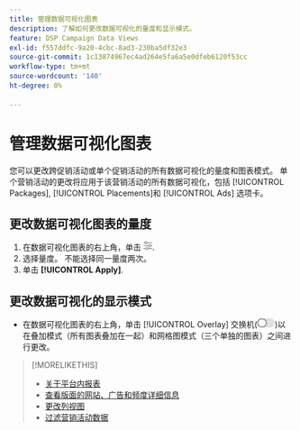 ```yaml
---
title: 管理数据可视化图表
description: 了解如何更改数据可视化的量度和显示模式。
feature: DSP Campaign Data Views
exl-id: f557ddfc-9a20-4cbc-8ad3-230ba5df32e3
source-git-commit: 1c13874967ec4ad264e5fa6a5e0dfeb6120f53cc
workflow-type: tm+mt
source-wordcount: '140'
ht-degree: 0%

---
```


# 管理数据可视化图表

您可以更改跨促销活动或单个促销活动的所有数据可视化的量度和图表模式。 单个营销活动的更改将应用于该营销活动的所有数据可视化，包括 [!UICONTROL Packages], [!UICONTROL Placements]和 [!UICONTROL Ads] 选项卡。

## 更改数据可视化图表的量度

1. 在数据可视化图表的右上角，单击 ![设置](/help/dsp/assets/settings-chart.png).
1. 选择量度。
不能选择同一量度两次。
1. 单击 **[!UICONTROL Apply]**.

## 更改数据可视化的显示模式

* 在数据可视化图表的右上角，单击 [!UICONTROL Overlay] 交换机(![叠加开关](/help/dsp/assets/overlay.png))以在叠加模式（所有图表叠加在一起）和网格图模式（三个单独的图表）之间进行更改。

>[!MORELIKETHIS]
>
>* [关于平台内报表](campaign-reports-about.md)
>* [查看版面的网站、广告和频度详细信息](placement-details-view.md)
>* [更改列视图](column-view-change.md)
>* [过滤营销活动数据](campaign-data-filter.md)

